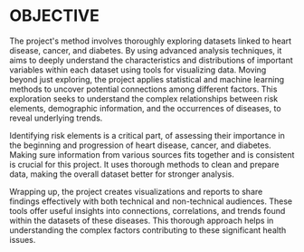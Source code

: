 # OBJECTIVE

<p> The project's method involves thoroughly exploring datasets linked to heart disease, cancer, and
diabetes. By using advanced analysis techniques, it aims to deeply understand the characteristics
and distributions of important variables within each dataset using tools for visualizing data.
Moving beyond just exploring, the project applies statistical and machine learning methods to
uncover potential connections among different factors. This exploration seeks to understand the
complex relationships between risk elements, demographic information, and the occurrences of
diseases, to reveal underlying trends.

Identifying risk elements is a critical part, of assessing their importance in the beginning and
progression of heart disease, cancer, and diabetes. Making sure information from various sources
fits together and is consistent is crucial for this project. It uses thorough methods to clean and
prepare data, making the overall dataset better for stronger analysis.

Wrapping up, the project creates visualizations and reports to share findings effectively with both
technical and non-technical audiences. These tools offer useful insights into connections,
correlations, and trends found within the datasets of these diseases. This thorough approach helps
in understanding the complex factors contributing to these significant health issues. </p> 
